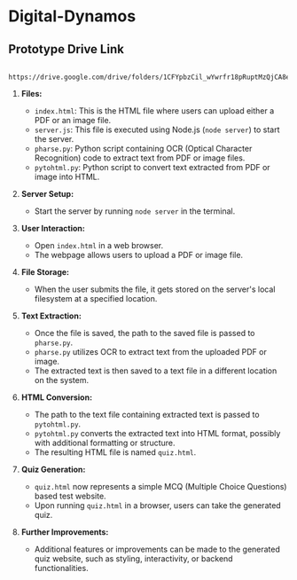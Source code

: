 # Digital-Dynamos

## Prototype Drive Link
       https://drive.google.com/drive/folders/1CFYpbzCil_wYwrfr18pRuptMzQjCA8eA

1. **Files:**
   - `index.html`: This is the HTML file where users can upload either a PDF or an image file.
   - `server.js`: This file is executed using Node.js (`node server`) to start the server.
   - `pharse.py`: Python script containing OCR (Optical Character Recognition) code to extract text from PDF or image files.
   - `pytohtml.py`: Python script to convert text extracted from PDF or image into HTML.
   
2. **Server Setup:**
   - Start the server by running `node server` in the terminal.
   
3. **User Interaction:**
   - Open `index.html` in a web browser.
   - The webpage allows users to upload a PDF or image file.

4. **File Storage:**
   - When the user submits the file, it gets stored on the server's local filesystem at a specified location.

5. **Text Extraction:**
   - Once the file is saved, the path to the saved file is passed to `pharse.py`.
   - `pharse.py` utilizes OCR to extract text from the uploaded PDF or image.
   - The extracted text is then saved to a text file in a different location on the system.

6. **HTML Conversion:**
   - The path to the text file containing extracted text is passed to `pytohtml.py`.
   - `pytohtml.py` converts the extracted text into HTML format, possibly with additional formatting or structure.
   - The resulting HTML file is named `quiz.html`.

7. **Quiz Generation:**
   - `quiz.html` now represents a simple MCQ (Multiple Choice Questions) based test website.
   - Upon running `quiz.html` in a browser, users can take the generated quiz.

8. **Further Improvements:**
   - Additional features or improvements can be made to the generated quiz website, such as styling, interactivity, or backend functionalities.
